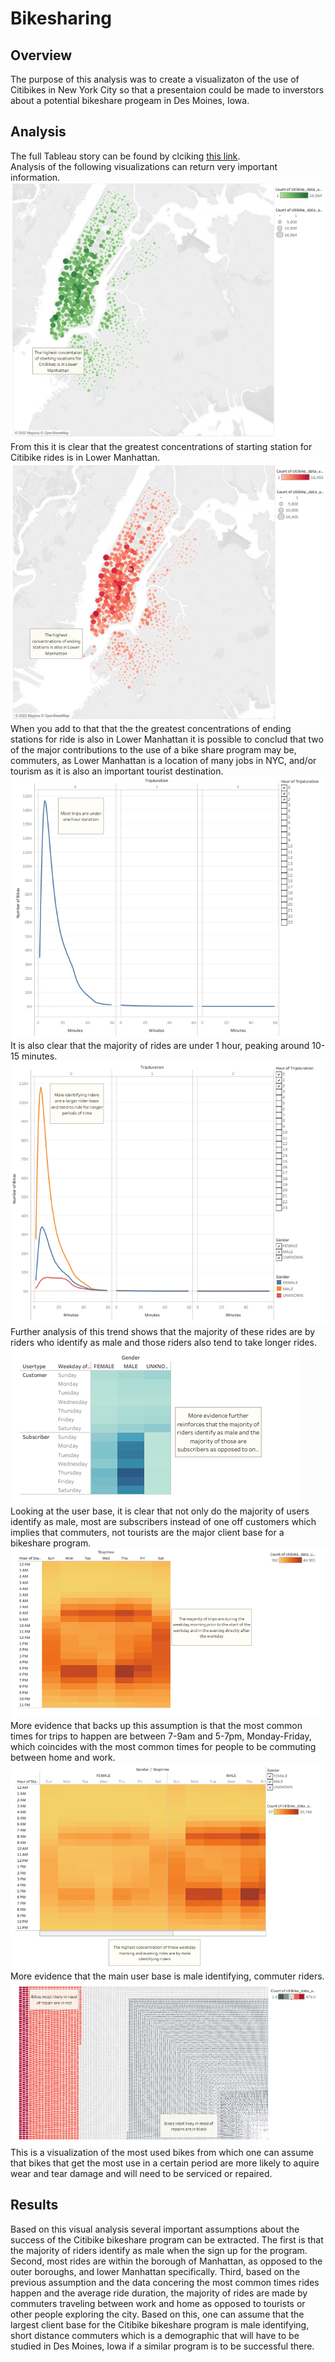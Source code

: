# Bikesharing

## Overview
The purpose of this analysis was to create a visualizaton of the use of Citibikes in New York City so that a presentaion could be made to inverstors about a potential bikeshare progeam in Des Moines, Iowa. 

## Analysis
The full Tableau story can be found by clciking [this link](https://public.tableau.com/app/profile/noi1660/viz/NYCBikeshareChallenge_16626754778860/NYCCitiBikeReport). <br/>
Analysis of the following visualizations can return very important information. <br/>
![This is an image](https://github.com/smwhng/bikesharing/blob/main/Images/Top%20Starting%20Locations.PNG) <br/>
From this it is clear that the greatest concentrations of starting station for Citibike rides is in Lower Manhattan. <br/>
![This is an image](https://github.com/smwhng/bikesharing/blob/main/Images/Top%20Ending%20Locations.PNG) <br/>
When you add to that that the the greatest concentrations of ending stations for ride is also in Lower Manhattan it is possible to conclud that two of the major contributions to the use of a bike share program may be, commuters, as Lower Manhattan is a location of many jobs in NYC, and/or tourism as it is also an important tourist destination. <br/>
![This is an image](https://github.com/smwhng/bikesharing/blob/main/Images/Checkout%20Times%20for%20USers.PNG) <br/>
It is also clear that the majority of rides are under 1 hour, peaking around 10-15 minutes. <br/>
![This is an image](https://github.com/smwhng/bikesharing/blob/main/Images/Checkout%20Times%20by%20Gender.PNG) <br/>
Further analysis of this trend shows that the majority of these rides are by riders who identify as male and those riders also tend to take longer rides. <br/>
![This is an image](https://github.com/smwhng/bikesharing/blob/main/Images/User%20trips%20by%20Gender.PNG) <br/>
Looking at the user base, it is clear that not only do the majority of users identify as male, most are subscribers instead of one off customers which implies that commuters, not tourists are the major client base for a bikeshare program. <br/>
![This is an image](https://github.com/smwhng/bikesharing/blob/main/Images/Trips%20by%20Weekday%20Per%20Hour.PNG) <br/>
More evidence that backs up this assumption is that the most common times for trips to happen are between 7-9am and 5-7pm, Monday-Friday, which coincides with the most common times for people to be commuting between home and work. <br/>
![This is an image](https://github.com/smwhng/bikesharing/blob/main/Images/Trips%20by%20Weekday%20Per%20Hour%20by%20Gender.PNG) <br/>
More evidence that the main user base is male identifying, commuter riders. <br/>
![This is an image](https://github.com/smwhng/bikesharing/blob/main/Images/Bikes%20Most%20Used.PNG) <br/>
This is a visualization of the most used bikes from which one can assume that bikes that get the most use in a certain period are more likely to aquire wear and tear damage and will need to be serviced or repaired. <br/>

## Results
Based on this visual analysis several important assumptions about the success of the Citibike bikeshare program can be extracted. The first is that the majority of riders identify as male when the sign up for the program. Second, most rides are within the borough of Manhattan, as opposed to the outer boroughs, and lower Manhattan specifically. Third, based on the previous assumption and the data concering the most common times rides happen and the average ride duration, the majority of rides are made by commuters traveling between work and home as opposed to tourists or other people exploring the city. Based on this, one can assume that the largest client base for the Citibike bikeshare program is male identifying, short distance commuters which is a demographic that will have to be studied in Des Moines, Iowa if a similar program is to be successful there.
